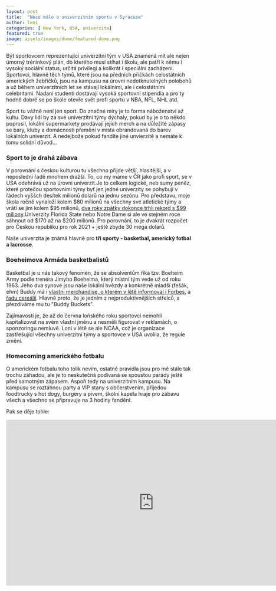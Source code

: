 ```yaml
---
layout: post
title:  "Něco málo o univerzitním sportu v Syracuse"
author: leni
categories: [ New York, USA, univerzita]
featured: true
image: assets/images/dome/featured-dome.png
---
```

Být sportovcem reprezentující univerzitní tým v USA znamená mít ale nejen úmorný tréninkový plán, do kterého musí stíhat i školu, ale patří k němu i vysoký sociální status, určitá privilegi a kolikrát i speciální zacházení. Sportovci, hlavně těch týmů, které jsou na předních příčkách celostátních amerických žebříčků, jsou na kampusu na úrovni nedotknutelných polobohů a už během univerzitních let se stávají lokálními, ale i celostátními celebritami. Nadaní studenti dostávají vysoká sportovní stipendia a pro ty hodně dobré se po škole otevře svět profi sportu v NBA, NFL, NHL atd.

Sport tu vážně není jen sport. Do značné míry je to forma náboženství až kultu. Davy lidí by za své univerzitní týmy dýchaly, pokud by je o to někdo poprosil, lokální supermarkety prodávají jejich merch a na důležité zápasy se bary, kluby a domácnosti přemění v místa obrandovaná do barev lokálních univerzit. A nedejbože pokud fandíte jiné unvierzitě a nemáte k tomu solidní důvod...
 
### Sport to je drahá zábava
V porovnání s českou kulturou tu všechno přijde větší, hlasitější, a v neposlední řadě mnohem dražší. To, co my máme v ČR jako profi sport, se v USA odehrává už na úrovni univerzit.Je to celkem logické, neb sumy peněz, které protečou sportovními týmy byť jen jedné univerzity se pohybují v řádech vyššch desítek milionů dolarů na jednu sezónu. Pro představu, moje škola ročně vynaloží kolem $80 milionů na všechny své atletické týmy a vrátí se jim kolem $95 milionů, <a href="https://dailyorange.com/2020/03/syracuse-athletics-draws-record-99-million-revenue-2018-19/">dva roky zpátky dokonce trhli rekord s $99 miliony</a>.Univerzity Florida State nebo Notre Dame si ale ve stejném roce sáhnout od $170 až na $200 milionů. Pro porovnání, to je dvakrát rozpočet pro Českou republiku pro rok 2021 + ještě zbyde 30 mega dolarů.

Naše univerzita je známá hlavně pro **tři sporty - basketbal, americký fotbal a lacrosse**. 

### Boeheimova Armáda basketbalistů
Basketbal je u nás takový fenomén, že se absolventům říká tzv. Boeheim Army podle trenéra Jimyho Boeheima, který místní tým vede už od roku 1963. Jeho dva synové jsou naše lokální hvězdy a konkrétně mladší (fešák, ehm) Buddy má i <a href="https://www.forbes.com/sites/adamzagoria/2021/07/08/get-your-buddy-buckets-gear-syracuses-boeheim-makes-nil-history">vlastní merchandise, o kterém v létě informoval i Forbes</a>, a <a href="https://businessofcollegesports.com/name-image-likeness/buddy-boeheim-lands-cereal-box-deal-in-another-first-of-the-nil-era/">řadu cereálií</a>. Hlavně proto, že je jedním z nejproduktivnějších střelců, a přezdíváme mu tu "Buddy Buckets".

Zajímavostí je, že až do června loňského roku sportovci nemohli kapitalizovat na svém vlastní jménu a nesměli figurovat v reklamách, o sponzoringu nemluvě. Loni v létě se ale NCAA, což je organizace zastřešující všechny univerzitní týmy a sportovce v USA uvolila, že regule změní.

### Homecoming amerického fotbalu
O americkém fotbalu toho tolik nevím, ostatně pravidla jsou pro mě stále tak trochu záhadou, ale je to neskutečná podívaná se spoustou parády ještě před samotným zápasem. Aspoň tedy na univerzitním kampusu. Na kampusu se roztáhnou party a VIP stany s občerstvením, přijedou foodtrucky s hot dogy, burgery a pivem, školní kapela hraje pro zábavu všech a všechno se připravuje na 3 hodiny fandění.

Pak se děje tohle:

<iframe width="800" height="450" src="https://www.youtube.com/embed/o0VshMUDHCg?controls=0" title="YouTube video player" frameborder="0" allow="accelerometer; autoplay; clipboard-write; encrypted-media; gyroscope; picture-in-picture" allowfullscreen></iframe>



